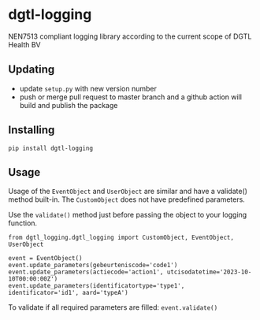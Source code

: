 # dgtl-logging
NEN7513 compliant logging library according to the current scope of DGTL Health BV


## Updating
- update `setup.py` with new version number
- push or merge pull request to master branch and a github action will build and publish the package

## Installing
`pip install dgtl-logging`

## Usage
Usage of the `EventObject` and `UserObject` are similar and have a validate() method built-in. The `CustomObject` does not have predefined parameters.

Use the `validate()` method just before passing the object to your logging function.

```
from dgtl_logging.dgtl_logging import CustomObject, EventObject, UserObject

event = EventObject()
event.update_parameters(gebeurteniscode='code1')
event.update_parameters(actiecode='action1', utcisodatetime='2023-10-10T00:00:00Z')
event.update_parameters(identificatortype='type1', identificator='id1', aard='typeA')
```

To validate if all required parameters are filled: `event.validate()`


